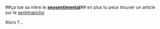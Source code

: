 ##&#231;a tue sa m&#232;re le **[seosentimental](http://www.seosentimental.org/)**##
 en plus tu peux trouver un article sur le [sentimancho](http://www.seosentimental.org/article10/sentimancho-webis-affiliation-charme)

Alors ?...